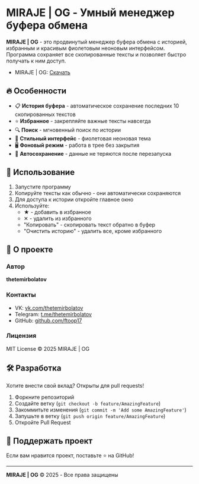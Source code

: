 
# MIRAJE | OG - Умный менеджер буфера обмена


**MIRAJE | OG** - это продвинутый менеджер буфера обмена с историей, избранным и красивым фиолетовым неоновым интерфейсом. Программа сохраняет все скопированные тексты и позволяет быстро получать к ним доступ.

- MIRAJE | OG: [Скачать](https://github.com/Ftoop17/MIRAJE-OG/releases/tag/v1.0.0)

  
## 🔥 Особенности

- 📋 **История буфера** - автоматическое сохранение последних 10 скопированных текстов
- ⭐ **Избранное** - закрепляйте важные тексты навсегда
- 🔍 **Поиск** - мгновенный поиск по истории
- 🎨 **Стильный интерфейс** - фиолетовая неоновая тема
- 🖥️ **Фоновый режим** - работа в трее без закрытия
- 📅 **Автосохранение** - данные не теряются после перезапуска


## 🚀 Использование

1. Запустите программу
2. Копируйте тексты как обычно - они автоматически сохраняются
3. Для доступа к истории откройте главное окно
4. Используйте:
   - ★ - добавить в избранное
   - ✕ - удалить из избранного
   - "Копировать" - скопировать текст обратно в буфер
   - "Очистить историю" - удалить все, кроме избранного

## 🌟 О проекте

### Автор
**thetemirbolatov** 

### Контакты
- VK: [vk.com/thetemirbolatov](https://vk.com/thetemirbolatov)
- Telegram: [t.me/thetemirbolatov](https://t.me/thetemirbolatov)
- GitHub: [github.com/ftoop17](https://github.com/ftoop17)

### Лицензия
MIT License © 2025 MIRAJE | OG


## 🛠️ Разработка

Хотите внести свой вклад? Открыты для pull requests!

1. Форкните репозиторий
2. Создайте ветку (`git checkout -b feature/AmazingFeature`)
3. Закоммитьте изменения (`git commit -m 'Add some AmazingFeature'`)
4. Запушьте в ветку (`git push origin feature/AmazingFeature`)
5. Откройте Pull Request

## 📌 Поддержать проект

Если вам нравится проект, поставьте ⭐ на GitHub!

---

**MIRAJE | OG** © 2025 - Все права защищены 
